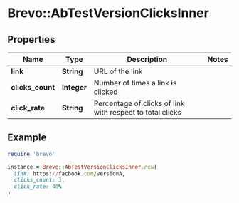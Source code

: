 # Brevo::AbTestVersionClicksInner

## Properties

| Name | Type | Description | Notes |
| ---- | ---- | ----------- | ----- |
| **link** | **String** | URL of the link |  |
| **clicks_count** | **Integer** | Number of times a link is clicked |  |
| **click_rate** | **String** | Percentage of clicks of link with respect to total clicks |  |

## Example

```ruby
require 'brevo'

instance = Brevo::AbTestVersionClicksInner.new(
  link: https://facbook.com/versionA,
  clicks_count: 3,
  click_rate: 40%
)
```

